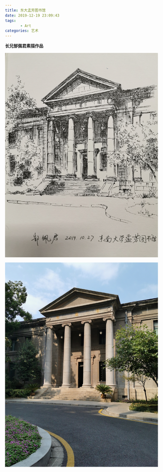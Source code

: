 ```yaml
---
title: 东大孟芳图书馆
date: 2019-12-19 23:09:43
tags:
       - Art
categories: 艺术
---
```

**长兄郜佩君素描作品**

![lib2](lib/lib2.jpg)

![lib1](lib/lib1.jpg)